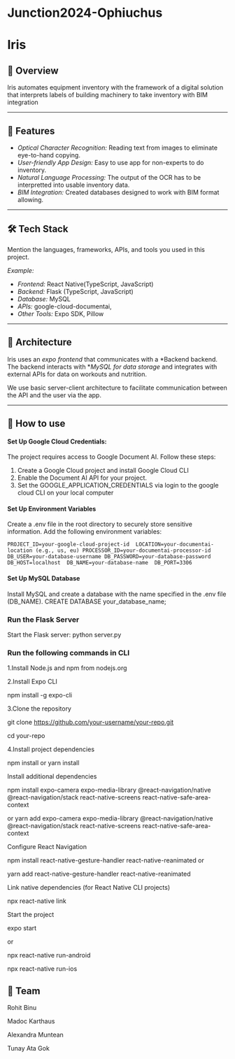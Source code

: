 # Junction2024-Ophiuchus
# Iris

## 📖 Overview
Iris automates equipment inventory with the framework of a digital solution that interprets labels of building machinery to take inventory with BIM integration

---

## 🚀 Features
- *Optical Character Recognition:* Reading text from images to eliminate eye-to-hand copying.
- *User-friendly App Design:* Easy to use app for non-experts to do inventory.
- *Natural Language Processing:* The output of the OCR has to be interpretted into usable inventory data.  
- *BIM Integration:* Created databases designed to work with BIM format allowing.

---

## 🛠️ Tech Stack
Mention the languages, frameworks, APIs, and tools you used in this project.

*Example:*
- *Frontend:* React Native(TypeScript, JavaScript)
- *Backend:*  Flask (TypeScript, JavaScript)
- *Database:* MySQL
- *APIs:* google-cloud-documentai, 
- *Other Tools:* Expo SDK, Pillow

---

## 📐 Architecture
Iris uses an *expo frontend* that communicates with a *Backend backend. The backend interacts with **MySQL for data storage* and integrates with external APIs for data on workouts and nutrition.

We use basic server-client architecture to facilitate communication between the API and the user via the app.

---

## 📲 How to use

#### Set Up Google Cloud Credentials:

The project requires access to Google Document AI. Follow these steps:

1. Create a Google Cloud project and install Google Cloud CLI
2. Enable the Document AI API for your project.
3. Set the GOOGLE_APPLICATION_CREDENTIALS via login to the google cloud CLI on your local computer 

#### Set Up Environment Variables

Create a .env file in the root directory to securely store sensitive information. Add the following environment variables:

`PROJECT_ID=your-google-cloud-project-id 
LOCATION=your-documentai-location (e.g., us, eu)
PROCESSOR_ID=your-documentai-processor-id 
DB_USER=your-database-username
DB_PASSWORD=your-database-password 
DB_HOST=localhost 
DB_NAME=your-database-name 
DB_PORT=3306`

#### Set Up MySQL Database

Install MySQL and create a database with the name specified in the .env file (DB_NAME).
CREATE DATABASE your_database_name;

### Run the Flask Server

Start the Flask server:
python server.py


### Run the following commands in CLI

1.Install Node.js and npm from nodejs.org

2.Install Expo CLI

npm install -g expo-cli

3.Clone the repository

git clone https://github.com/your-username/your-repo.git

cd your-repo

4.Install project dependencies

npm install or yarn install

Install additional dependencies

npm install expo-camera expo-media-library @react-navigation/native @react-navigation/stack react-native-screens react-native-safe-area-context

or yarn add expo-camera expo-media-library @react-navigation/native @react-navigation/stack react-native-screens react-native-safe-area-context


Configure React Navigation

npm install react-native-gesture-handler react-native-reanimated or

yarn add react-native-gesture-handler react-native-reanimated

Link native dependencies (for React Native CLI projects)

npx react-native link

Start the project

expo start

or

npx react-native run-android

npx react-native run-ios

## 🤝 Team

Rohit Binu

Madoc Karthaus

Alexandra Muntean

Tunay Ata Gok
